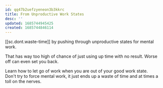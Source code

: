 ```yaml
---
id: qq47b2uefzyeneon3b3kkrc
title: From Unproductive Work States
desc: ''
updated: 1685744945425
created: 1685744846114
---
```


[[sc.dont.waste-time]] by pushing through unproductive states for mental work. 

That has way too high of chance of just using up time with no result. Worse off can even set you back. 

Learn how to let go of work when you are out of your good work state. Don't try to force mental work, it just ends up a waste of time and at times a toll on the nerves.